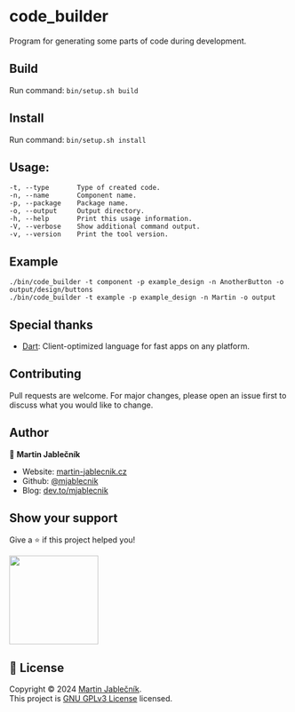 # code_builder
Program for generating some parts of code during development.


## Build
Run command: `bin/setup.sh build`

## Install
Run command: `bin/setup.sh install`

## Usage:
```
-t, --type       Type of created code.
-n, --name       Component name.
-p, --package    Package name.
-o, --output     Output directory.
-h, --help       Print this usage information.
-V, --verbose    Show additional command output.
-v, --version    Print the tool version.
```


## Example
```
./bin/code_builder -t component -p example_design -n AnotherButton -o output/design/buttons
./bin/code_builder -t example -p example_design -n Martin -o output
```


## Special thanks

 - [Dart](https://dart.dev/): Client-optimized language for fast apps on any platform.


## Contributing
Pull requests are welcome. For major changes, please open an issue first to discuss what you would like to change.


## Author

👤 **Martin Jablečník**

* Website: [martin-jablecnik.cz](https://www.martin-jablecnik.cz)
* Github: [@mjablecnik](https://github.com/mjablecnik)
* Blog: [dev.to/mjablecnik](https://dev.to/mjablecnik)


## Show your support

Give a ⭐️ if this project helped you!

<a href="https://www.patreon.com/mjablecnik">
  <img src="https://c5.patreon.com/external/logo/become_a_patron_button@2x.png" width="160">
</a>


## 📝 License

Copyright © 2024 [Martin Jablečník](https://github.com/mjablecnik).<br />
This project is [GNU GPLv3 License](https://choosealicense.com/licenses/gpl-3.0/) licensed.


